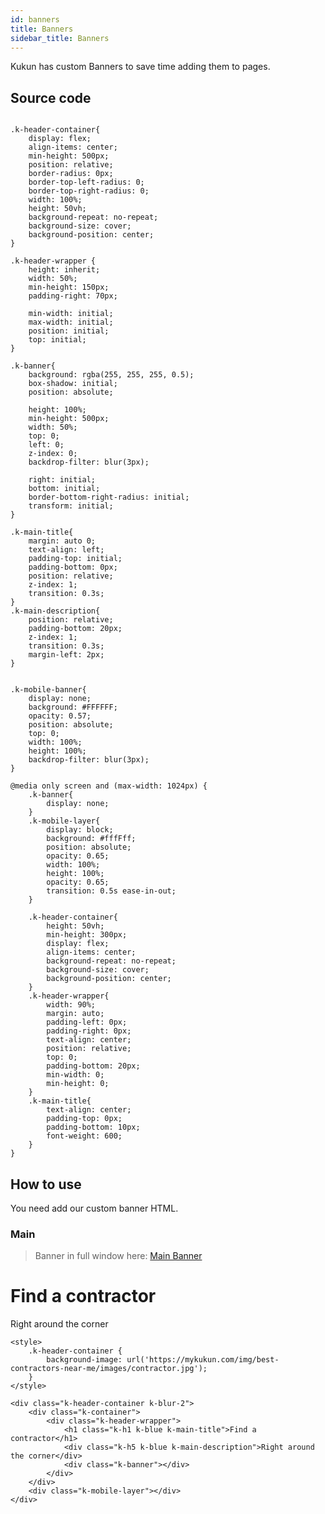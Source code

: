 ```yaml
---
id: banners
title: Banners
sidebar_title: Banners 
---
```


Kukun has custom Banners to save time adding them to pages.

## Source code

<!--DOCUSAURUS_CODE_TABS-->

<!-- Main -->
```

.k-header-container{
    display: flex;
    align-items: center;
    min-height: 500px;
    position: relative;
    border-radius: 0px;
    border-top-left-radius: 0;
    border-top-right-radius: 0;
    width: 100%;
    height: 50vh;
    background-repeat: no-repeat;
    background-size: cover;
    background-position: center;
}

.k-header-wrapper {
    height: inherit;
    width: 50%;
    min-height: 150px;
    padding-right: 70px;

    min-width: initial;
    max-width: initial;
    position: initial;
    top: initial;
}

.k-banner{     
    background: rgba(255, 255, 255, 0.5);
    box-shadow: initial;
    position: absolute;
    
    height: 100%;
    min-height: 500px;
    width: 50%;
    top: 0;
    left: 0;
    z-index: 0;
    backdrop-filter: blur(3px);
    
    right: initial;
    bottom: initial;
    border-bottom-right-radius: initial;
    transform: initial; 
}

.k-main-title{
    margin: auto 0;
    text-align: left;
    padding-top: initial;
    padding-bottom: 0px;
    position: relative;
    z-index: 1;
    transition: 0.3s;
}
.k-main-description{
    position: relative;
    padding-bottom: 20px;
    z-index: 1;
    transition: 0.3s;
    margin-left: 2px;
}


.k-mobile-banner{
    display: none;
    background: #FFFFFF;
    opacity: 0.57;
    position: absolute;
    top: 0;
    width: 100%;
    height: 100%;
    backdrop-filter: blur(3px);
}

@media only screen and (max-width: 1024px) {
    .k-banner{
        display: none;
    }
    .k-mobile-layer{
        display: block;
        background: #fffFff;
        position: absolute;
        opacity: 0.65;
        width: 100%;
        height: 100%;
        opacity: 0.65;
        transition: 0.5s ease-in-out;
    }

    .k-header-container{
        height: 50vh;
        min-height: 300px;
        display: flex;
        align-items: center;
        background-repeat: no-repeat;
        background-size: cover;
        background-position: center;
    }
    .k-header-wrapper{
        width: 90%;
        margin: auto;
        padding-left: 0px;
        padding-right: 0px;
        text-align: center;
        position: relative;
        top: 0;
        padding-bottom: 20px;
        min-width: 0;
        min-height: 0;
    }
    .k-main-title{
        text-align: center;
        padding-top: 0px;
        padding-bottom: 10px;
        font-weight: 600;
    }
}   
```

<!--END_DOCUSAURUS_CODE_TABS-->

## How to use

You need add our custom banner HTML.

### Main
> Banner in full window here: [Main Banner](/banners)

<style>
    .k-header-container {
        background-image: url('https://mykukun.com/img/best-contractors-near-me/images/contractor.jpg');
    }
</style>

<div class="kukun-docs-example">
    <div class="k-header-container k-blur-2">
        <div class="k-container">
            <div class="k-header-wrapper">
                <h1 class="k-h1 k-blue k-main-title">Find a contractor</h1>
                <div class="k-h5 k-blue k-main-description">Right around the corner</div>
                <div class="k-banner"></div>
            </div>
        </div>
        <div class="k-mobile-layer"></div>
    </div>
</div>

```
<style>
    .k-header-container {
        background-image: url('https://mykukun.com/img/best-contractors-near-me/images/contractor.jpg');
    }
</style>

<div class="k-header-container k-blur-2">
    <div class="k-container">
        <div class="k-header-wrapper">
            <h1 class="k-h1 k-blue k-main-title">Find a contractor</h1>
            <div class="k-h5 k-blue k-main-description">Right around the corner</div>
            <div class="k-banner"></div>
        </div>
    </div>
    <div class="k-mobile-layer"></div>
</div>
```